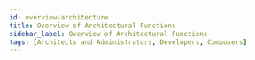 ```yaml
---
id: overview-architecture
title: Overview of Architectural Functions
sidebar_label: Overview of Architectural Functions
tags: [Architects and Administrators, Developers, Composers]
---
```


<div style={{textAlign: "justify"}}>


</div>